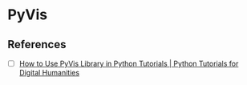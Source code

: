 # PyVis

## References

- [ ] [How to Use PyVis Library in Python Tutorials | Python Tutorials for Digital Humanities](https://www.youtube.com/playlist?list=PL2VXyKi-KpYu7djT-8bDxtylvxznz3WLR)